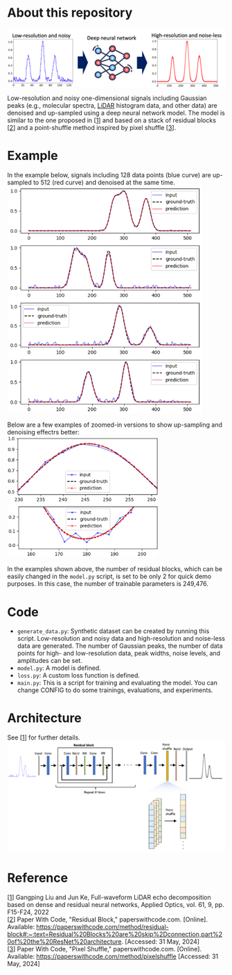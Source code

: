 # About this repository  
<img src="./docs/image/image2.png" width="650">  

Low-resolution and noisy one-dimensional signals including Gaussian peaks (e.g., molecular spectra, [LiDAR](https://en.wikipedia.org/wiki/Lidar) histogram data, and other data) are denoised and up-sampled using a deep neural network model. 
The model is similar to the one proposed in [[1](https://opg.optica.org/ao/abstract.cfm?uri=ao-61-9-f15)] and based on a stack of residual blocks [[2](https://paperswithcode.com/method/residual-block)] and a point-shuffle method inspired by pixel shuffle [[3](https://paperswithcode.com/method/pixelshuffle)].  
# Example
In the example below, signals including 128 data points (blue curve) are up-sampled to 512 (red curve) and denoised at the same time.   
<img src="./docs/image/example1.png" width="450">    
   
Below are a few examples of zoomed-in versions to show up-sampling and denoising effectrs better:  
<img src="./docs/image/example2.png" width="350">    
<img src="./docs/image/example3.png" width="350">    

In the examples shown above, the number of residual blocks, which can be easily changed in the `model.py` script, is set to be only 2 for quick demo purposes. In this case, the number of trainable parameters is 249,476.
# Code
- `generate_data.py`: Synthetic dataset can be created by running this script. Low-resolution and noisy data and high-resolution and noise-less data are generated. The number of Gaussian peaks, the number of data points for high- and low-resolution data, peak widths, noise levels, and amplitudes can be set.
- `model.py`: A model is defined. 
- `loss.py`: A custom loss function is defined.
- `main.py`: This is a script for training and evaluating the model. You can change CONFIG to do some trainings, evaluations, and experiments.
# Architecture 
See [[1](https://opg.optica.org/ao/abstract.cfm?uri=ao-61-9-f15)]  for further details.
<img src="./docs/image/image1.png" width="800">

# Reference
[[1](https://opg.optica.org/ao/abstract.cfm?uri=ao-61-9-f15)] Gangping Liu and Jun Ke, Full-waveform LiDAR echo decomposition based on dense and residual neural networks, Applied Optics, vol. 61, 9, pp. F15-F24, 2022  
[[2](https://paperswithcode.com/method/residual-block)] Paper With Code, "Residual Block," paperswithcode.com. [Online]. Available: https://paperswithcode.com/method/residual-block#:~:text=Residual%20Blocks%20are%20skip%2Dconnection,part%20of%20the%20ResNet%20architecture. [Accessed: 31 May, 2024]  
[[3](https://paperswithcode.com/method/pixelshuffle)] Paper With Code, "Pixel Shuffle," paperswithcode.com. [Online]. Available: https://paperswithcode.com/method/pixelshuffle [Accessed: 31 May, 2024]

